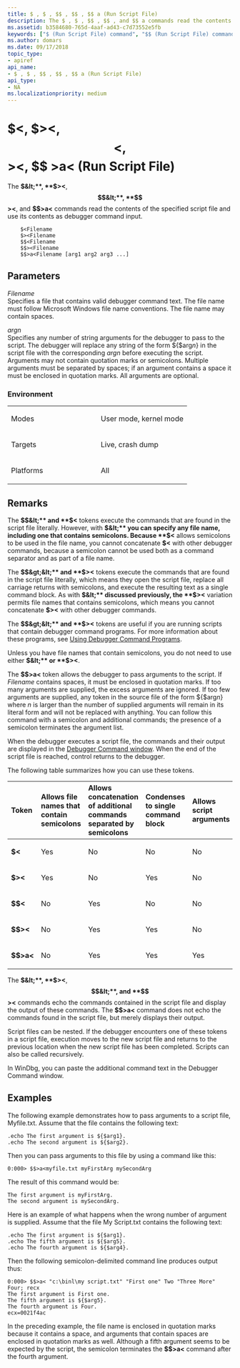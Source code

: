 ```yaml
---
title: $ , $ , $$ , $$ , $$ a (Run Script File)
description: The $ , $ , $$ , $$ , and $$ a commands read the contents of the specified script file and use its contents as debugger command input.
ms.assetid: b3584680-765d-4aaf-ad43-c7d73552e5fb
keywords: ["$ (Run Script File) command", "$$ (Run Script File) command", "$$ (Run Script File) command", "Run Script File ($ ) command", "Run Script File ($ ) command", "Run Script File ($$ ) command", "Run Script File ($$ ) comm", "$ , $ , $$ , $$ , $$ a (Run Script File) Windows Debugging"]
ms.author: domars
ms.date: 09/17/2018
topic_type:
- apiref
api_name:
- $ , $ , $$ , $$ , $$ a (Run Script File)
api_type:
- NA
ms.localizationpriority: medium
---
```


# $<, $><, $$<, $$><, $$ >a< (Run Script File)


The **$&lt;**, **$&gt;&lt;**, **$$&lt;**, **$$&gt;&lt;**, and **$$&gt;a&lt;** commands read the contents of the specified script file and use its contents as debugger command input.

```dbgcmd
    $<Filename 
    $><Filename 
    $$<Filename 
    $$><Filename 
    $$>a<Filename [arg1 arg2 arg3 ...] 
```

## <span id="ddk_cmd_run_script_file_dbg"></span><span id="DDK_CMD_RUN_SCRIPT_FILE_DBG"></span>Parameters


<span id="_______Filename______"></span><span id="_______filename______"></span><span id="_______FILENAME______"></span> *Filename*   
Specifies a file that contains valid debugger command text. The file name must follow Microsoft Windows file name conventions. The file name may contain spaces.

<span id="_______argn______"></span><span id="_______ARGN______"></span> *argn*   
Specifies any number of string arguments for the debugger to pass to the script. The debugger will replace any string of the form ${$arg*n*} in the script file with the corresponding *argn* before executing the script. Arguments may not contain quotation marks or semicolons. Multiple arguments must be separated by spaces; if an argument contains a space it must be enclosed in quotation marks. All arguments are optional.

### <span id="Environment"></span><span id="environment"></span><span id="ENVIRONMENT"></span>Environment

<table>
<colgroup>
<col width="50%" />
<col width="50%" />
</colgroup>
<tbody>
<tr class="odd">
<td align="left"><p>Modes</p></td>
<td align="left"><p>User mode, kernel mode</p></td>
</tr>
<tr class="even">
<td align="left"><p>Targets</p></td>
<td align="left"><p>Live, crash dump</p></td>
</tr>
<tr class="odd">
<td align="left"><p>Platforms</p></td>
<td align="left"><p>All</p></td>
</tr>
</tbody>
</table>

 

Remarks
-------

The **$$&lt;** and **$&lt;** tokens execute the commands that are found in the script file literally. However, with **$&lt;** you can specify any file name, including one that contains semicolons. Because **$&lt;** allows semicolons to be used in the file name, you cannot concatenate **$&lt;** with other debugger commands, because a semicolon cannot be used both as a command separator and as part of a file name.

The **$$&gt;&lt;** and **$&gt;&lt;** tokens execute the commands that are found in the script file literally, which means they open the script file, replace all carriage returns with semicolons, and execute the resulting text as a single command block. As with **$&lt;** discussed previously, the **$&gt;&lt;** variation permits file names that contains semicolons, which means you cannot concatenate **$&gt;&lt;** with other debugger commands.

The **$$&gt;&lt;** and **$&gt;&lt;** tokens are useful if you are running scripts that contain debugger command programs. For more information about these programs, see [Using Debugger Command Programs](using-debugger-command-programs.md).

Unless you have file names that contain semicolons, you do not need to use either **$&lt;** or **$&gt;&lt;**.

The **$$&gt;a&lt;** token allows the debugger to pass arguments to the script. If *Filename* contains spaces, it must be enclosed in quotation marks. If too many arguments are supplied, the excess arguments are ignored. If too few arguments are supplied, any token in the source file of the form ${$arg*n*} where *n* is larger than the number of supplied arguments will remain in its literal form and will not be replaced with anything. You can follow this command with a semicolon and additional commands; the presence of a semicolon terminates the argument list.

When the debugger executes a script file, the commands and their output are displayed in the [Debugger Command window](debugger-command-window.md). When the end of the script file is reached, control returns to the debugger.

The following table summarizes how you can use these tokens.

<table>
<colgroup>
<col width="20%" />
<col width="20%" />
<col width="20%" />
<col width="20%" />
<col width="20%" />
</colgroup>
<thead>
<tr class="header">
<th align="left">Token</th>
<th align="left">Allows file names that contain semicolons</th>
<th align="left">Allows concatenation of additional commands separated by semicolons</th>
<th align="left">Condenses to single command block</th>
<th align="left">Allows script arguments</th>
</tr>
</thead>
<tbody>
<tr class="odd">
<td align="left"><p><strong>$&lt;</strong></p></td>
<td align="left"><p>Yes</p></td>
<td align="left"><p>No</p></td>
<td align="left"><p>No</p></td>
<td align="left"><p>No</p></td>
</tr>
<tr class="even">
<td align="left"><p><strong>$&gt;&lt;</strong></p></td>
<td align="left"><p>Yes</p></td>
<td align="left"><p>No</p></td>
<td align="left"><p>Yes</p></td>
<td align="left"><p>No</p></td>
</tr>
<tr class="odd">
<td align="left"><p><strong>$$&lt;</strong></p></td>
<td align="left"><p>No</p></td>
<td align="left"><p>Yes</p></td>
<td align="left"><p>No</p></td>
<td align="left"><p>No</p></td>
</tr>
<tr class="even">
<td align="left"><p><strong>$$&gt;&lt;</strong></p></td>
<td align="left"><p>No</p></td>
<td align="left"><p>Yes</p></td>
<td align="left"><p>Yes</p></td>
<td align="left"><p>No</p></td>
</tr>
<tr class="odd">
<td align="left"><p><strong>$$&gt;a&lt;</strong></p></td>
<td align="left"><p>No</p></td>
<td align="left"><p>Yes</p></td>
<td align="left"><p>Yes</p></td>
<td align="left"><p>Yes</p></td>
</tr>
</tbody>
</table>

 

The **$&lt;**, **$&gt;&lt;**, **$$&lt;**, and **$$&gt;&lt;** commands echo the commands contained in the script file and display the output of these commands. The **$$&gt;a&lt;** command does not echo the commands found in the script file, but merely displays their output.

Script files can be nested. If the debugger encounters one of these tokens in a script file, execution moves to the new script file and returns to the previous location when the new script file has been completed. Scripts can also be called recursively.

In WinDbg, you can paste the additional command text in the Debugger Command window.

Examples
--------

The following example demonstrates how to pass arguments to a script file, Myfile.txt. Assume that the file contains the following text:

```console
.echo The first argument is ${$arg1}.
.echo The second argument is ${$arg2}.
```

Then you can pass arguments to this file by using a command like this:

```console
0:000> $$>a<myfile.txt myFirstArg mySecondArg 
```

The result of this command would be:

```console
The first argument is myFirstArg.
The second argument is mySecondArg.
```

Here is an example of what happens when the wrong number of argument is supplied. Assume that the file My Script.txt contains the following text:

```console
.echo The first argument is ${$arg1}.
.echo The fifth argument is ${$arg5}.
.echo The fourth argument is ${$arg4}.
```

Then the following semicolon-delimited command line produces output thus:

```console
0:000> $$>a< "c:\binl\my script.txt" "First one" Two "Three More" Four; recx 
The first argument is First one.
The fifth argument is ${$arg5}.
The fourth argument is Four.
ecx=0021f4ac
```

In the preceding example, the file name is enclosed in quotation marks because it contains a space, and arguments that contain spaces are enclosed in quotation marks as well. Although a fifth argument seems to be expected by the script, the semicolon terminates the **$$&gt;a&lt;** command after the fourth argument.

 


